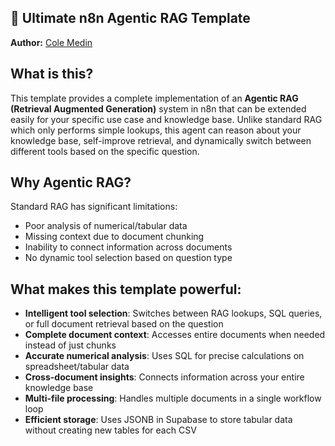## 🚀 Ultimate n8n Agentic RAG Template

**Author:** [Cole Medin](https://www.youtube.com/@ColeMedin)

## What is this?
This template provides a complete implementation of an **Agentic RAG (Retrieval Augmented Generation)** system in n8n that can be extended easily for your specific use case and knowledge base. Unlike standard RAG which only performs simple lookups, this agent can reason about your knowledge base, self-improve retrieval, and dynamically switch between different tools based on the specific question.

## Why Agentic RAG?
Standard RAG has significant limitations:
- Poor analysis of numerical/tabular data
- Missing context due to document chunking
- Inability to connect information across documents
- No dynamic tool selection based on question type

## What makes this template powerful:
- **Intelligent tool selection**: Switches between RAG lookups, SQL queries, or full document retrieval based on the question
- **Complete document context**: Accesses entire documents when needed instead of just chunks
- **Accurate numerical analysis**: Uses SQL for precise calculations on spreadsheet/tabular data
- **Cross-document insights**: Connects information across your entire knowledge base
- **Multi-file processing**: Handles multiple documents in a single workflow loop
- **Efficient storage**: Uses JSONB in Supabase to store tabular data without creating new tables for each CSV